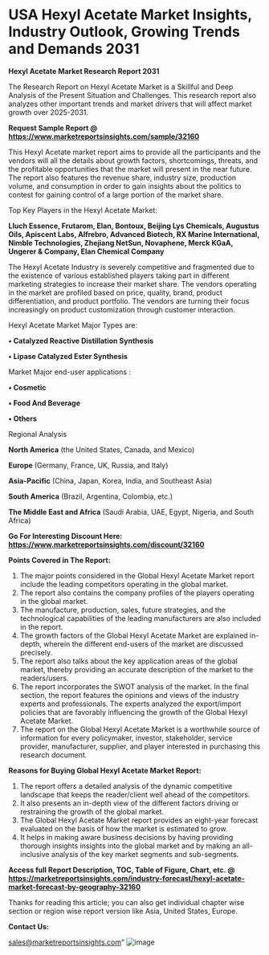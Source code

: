  # USA Hexyl Acetate Market Insights, Industry Outlook, Growing Trends and Demands 2031

<strong>Hexyl Acetate Market Research Report 2031</strong>

The Research Report on Hexyl Acetate Market is a Skillful and Deep Analysis of the Present Situation and Challenges. This research report also analyzes other important trends and market drivers that will affect market growth over 2025-2031.

<strong>Request Sample Report @ <a href=https://www.marketreportsinsights.com/sample/32160>https://www.marketreportsinsights.com/sample/32160</a></strong>

This Hexyl Acetate market report aims to provide all the participants and the vendors will all the details about growth factors, shortcomings, threats, and the profitable opportunities that the market will present in the near future. The report also features the revenue share, industry size, production volume, and consumption in order to gain insights about the politics to contest for gaining control of a large portion of the market share.

Top Key Players in the Hexyl Acetate Market:

<strong>Lluch Essence, Frutarom, Elan, Bontoux, Beijing Lys Chemicals, Augustus Oils, Apiscent Labs, Alfrebro, Advanced Biotech, RX Marine International, Nimble Technologies, Zhejiang NetSun, Novaphene, Merck KGaA, Ungerer & Company, Elan Chemical Company</strong>

The Hexyl Acetate Industry is severely competitive and fragmented due to the existence of various established players taking part in different marketing strategies to increase their market share. The vendors operating in the market are profiled based on price, quality, brand, product differentiation, and product portfolio. The vendors are turning their focus increasingly on product customization through customer interaction.

Hexyl Acetate Market Major Types are:

<strong>• Catalyzed Reactive Distillation Synthesis

• Lipase Catalyzed Ester Synthesis</strong>

Market Major end-user applications :

<strong>• Cosmetic

• Food And Beverage

• Others</strong>

Regional Analysis

</u><strong><b>North America</b></strong> (the United States, Canada, and Mexico)

<strong><b>Europe </b></strong>(Germany, France, UK, Russia, and Italy)

<strong><b>Asia-Pacific</b></strong> (China, Japan, Korea, India, and Southeast Asia)

<strong><b>South America</b></strong> (Brazil, Argentina, Colombia, etc.)

<strong><b>The Middle East and Africa</b></strong> (Saudi Arabia, UAE, Egypt, Nigeria, and South Africa)

<strong>Go For Interesting Discount Here: <a href=https://www.marketreportsinsights.com/discount/32160>https://www.marketreportsinsights.com/discount/32160</a></strong>

<strong>Points Covered in The Report:</strong>
<ol>
  <li>The major points considered in the Global Hexyl Acetate Market report include the leading competitors operating in the global market.</li>
  <li>The report also contains the company profiles of the players operating in the global market.</li>
  <li>The manufacture, production, sales, future strategies, and the technological capabilities of the leading manufacturers are also included in the report.</li>
  <li>The growth factors of the Global Hexyl Acetate Market are explained in-depth, wherein the different end-users of the market are discussed precisely.</li>
  <li>The report also talks about the key application areas of the global market, thereby providing an accurate description of the market to the readers/users.</li>
  <li>The report incorporates the SWOT analysis of the market. In the final section, the report features the opinions and views of the industry experts and professionals. The experts analyzed the export/import policies that are favorably influencing the growth of the Global Hexyl Acetate Market.</li>
  <li>The report on the Global Hexyl Acetate Market is a worthwhile source of information for every policymaker, investor, stakeholder, service provider, manufacturer, supplier, and player interested in purchasing this research document.</li>
</ol>
<strong>Reasons for Buying Global Hexyl Acetate Market Report:</strong>

<ol>
  <li>The report offers a detailed analysis of the dynamic competitive landscape that keeps the reader/client well ahead of the competitors.</li>
  <li>It also presents an in-depth view of the different factors driving or restraining the growth of the global market.</li>
  <li>The Global Hexyl Acetate Market report provides an eight-year forecast evaluated on the basis of how the market is estimated to grow.</li>
  <li>It helps in making aware business decisions by having providing thorough insights insights into the global market and by making an all-inclusive analysis of the key market segments and sub-segments.</li>
</ol>
<strong>Access full Report Description, TOC, Table of Figure, Chart, etc. @ <a href=https://marketreportsinsights.com/industry-forecast/hexyl-acetate-market-forecast-by-geography-32160>https://marketreportsinsights.com/industry-forecast/hexyl-acetate-market-forecast-by-geography-32160</a></strong>


Thanks for reading this article; you can also get individual chapter wise section or region wise report version like Asia, United States, Europe.

<strong>Contact Us:</strong>

sales@marketreportsinsights.com"
![image](https://github.com/user-attachments/assets/7fb53e78-77d3-445d-a54c-0ca73eb45d40)

